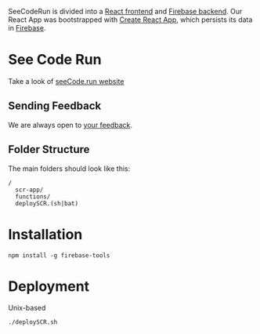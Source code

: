 SeeCodeRun is divided into a [React frontend](/scr-app/) and [Firebase backend](/functions/).
Our React App was bootstrapped with [Create React App](https://github.com/facebookincubator/create-react-app),
 which persists its data in [Firebase](https://firebase.google.com).

# See Code Run
Take a look of [seeCode.run website](https://seecode.run)

## Sending Feedback

We are always open to [your feedback](https://github.com/devuxd/SeeCodeRun/issues).

## Folder Structure

The main folders should look like this:

```
/
  scr-app/
  functions/
  deploySCR.(sh|bat)
```

# Installation

```
npm install -g firebase-tools
```

# Deployment

Unix-based
```
./deploySCR.sh
```

